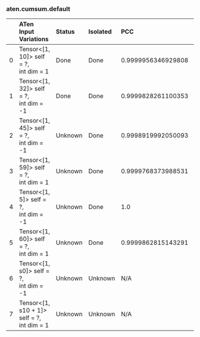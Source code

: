 ### aten.cumsum.default
|    | ATen Input Variations                         | Status   | Isolated   | PCC                | Host   |
|---:|:----------------------------------------------|:---------|:-----------|:-------------------|:-------|
|  0 | Tensor<[1, 10]> self = ?,<br>int dim = 1      | Done     | Done       | 0.9999956346929808 | 1      |
|  1 | Tensor<[1, 32]> self = ?,<br>int dim = -1     | Done     | Done       | 0.9999828261100353 | 1      |
|  2 | Tensor<[1, 45]> self = ?,<br>int dim = -1     | Unknown  | Done       | 0.9998919992050093 | 1      |
|  3 | Tensor<[1, 59]> self = ?,<br>int dim = 1      | Unknown  | Done       | 0.9999768373988531 | 1      |
|  4 | Tensor<[1, 5]> self = ?,<br>int dim = -1      | Unknown  | Done       | 1.0                | 1      |
|  5 | Tensor<[1, 60]> self = ?,<br>int dim = 1      | Unknown  | Done       | 0.9999862815143291 | 1      |
|  6 | Tensor<[1, s0]> self = ?,<br>int dim = -1     | Unknown  | Unknown    | N/A                | N/A    |
|  7 | Tensor<[1, s10 + 1]> self = ?,<br>int dim = 1 | Unknown  | Unknown    | N/A                | N/A    |


